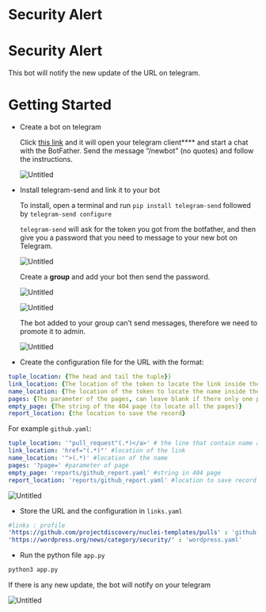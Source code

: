 # Security Alert

# Security Alert

This bot will notify the new update of the URL on telegram. 

# **Getting Started**

- Create a bot on telegram
    
    Click [this link](https://telegram.me/BotFather) and it will open your telegram client**** and start a chat with the BotFather. Send the message “/newbot” (no quotes) and follow the instructions.
    
    ![Untitled](picures/Untitled.png)
    
- Install telegram-send and link it to your bot
    
    To install, open a terminal and run `pip install telegram-send` followed by `telegram-send configure`
    
    `telegram-send` will ask for the token you got from the botfather, and then give you a password that you need to message to your new bot on Telegram.
    
    ![Untitled](picures/Untitled%201.png)
    
    Create a **group** and add your bot then send the password.
    
    ![Untitled](picures/Untitled%202.png)
    
    ![Untitled](picures/Untitled%203.png)
    
    The bot added to your group can’t send messages, therefore we need to promote it to admin.
    
    ![Untitled](picures/Untitled%204.png)
    
- Create the configuration file for the URL with the format:

```yaml
tuple_location: {The head and tail the tuple}}
link_location: {The location of the token to locate the link inside the tuple}
name_location: {The location of the token to locate the name inside the tuple}
pages: {The parameter of the pages, can leave blank if there only one page}
empty_page: {The string of the 404 page (to locate all the pages)}
report_location: {the location to save the record}
```

For example `github.yaml`:

```yaml
tuple_location: '"pull_request"(.*)</a>' # the line that contain name and link
link_location: 'href="(.*)"' #location of the link
name_location: '">(.*)' #location of the name
pages: '?page=' #parameter of page
empty_page: 'reports/github_report.yaml' #string in 404 page
report_location: 'reports/github_report.yaml' #location to save record
```

![Untitled](picures/Untitled%205.png)

- Store the URL and the configuration in `links.yaml`

```yaml
#links : profile
'https://github.com/projectdiscovery/nuclei-templates/pulls' : 'github.yaml'
'https://wordpress.org/news/category/security/' : 'wordpress.yaml'
```

- Run the python file `app.py`

```bash
python3 app.py
```

If there is any new update, the bot will notify on your telegram

![Untitled](picures/Untitled%206.png)